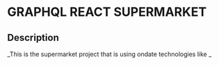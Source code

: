 # GRAPHQL REACT SUPERMARKET
## Description
_This is the supermarket project that is using ondate technologies like _ 

